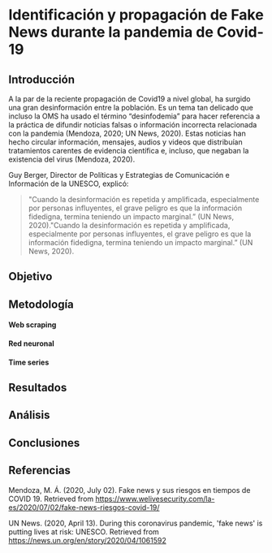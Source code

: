 # Identificación y propagación de Fake News durante la pandemia de Covid-19

## Introducción
A la par de la reciente propagación de Covid19 a nivel global, ha surgido una gran desinformación entre la población. Es un tema tan delicado que incluso la OMS ha usado el término “desinfodemia” para hacer referencia a la práctica de difundir noticias falsas o información incorrecta relacionada con la pandemia (Mendoza, 2020; UN News, 2020). Estas noticias han hecho circular información, mensajes, audios y videos que distribuían tratamientos carentes de evidencia científica e, incluso, que negaban la existencia del virus (Mendoza, 2020).  

Guy Berger, Director de Políticas y Estrategias de Comunicación e Información de la UNESCO, explicó:
> "Cuando la desinformación es repetida y amplificada, especialmente por personas influyentes, el grave peligro es que la información fidedigna, termina teniendo un impacto marginal.” (UN News, 2020)."Cuando la desinformación es repetida y amplificada, especialmente por personas influyentes, el grave peligro es que la información fidedigna, termina teniendo un impacto marginal.” (UN News, 2020).

## Objetivo


## Metodología
#### Web scraping
#### Red neuronal
#### Time series

## Resultados


## Análisis

## Conclusiones

## Referencias
Mendoza, M. Á. (2020, July 02). Fake news y sus riesgos en tiempos de COVID 19. Retrieved from https://www.welivesecurity.com/la-es/2020/07/02/fake-news-riesgos-covid-19/ 

UN News. (2020, April 13). During this coronavirus pandemic, 'fake news' is putting lives at risk: UNESCO. Retrieved from https://news.un.org/en/story/2020/04/1061592 
